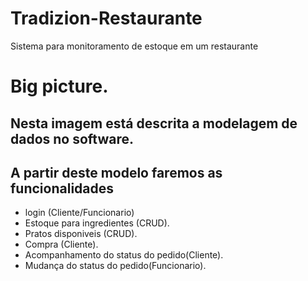 # Tradizion-Restaurante
Sistema para monitoramento de estoque em um restaurante 
# Big picture. 
## Nesta imagem está descrita a modelagem de dados no software. 
## A partir deste modelo faremos as funcionalidades 
- login (Cliente/Funcionario)
- Estoque para ingredientes (CRUD).
- Pratos disponiveis (CRUD).
- Compra (Cliente). 
- Acompanhamento do status do pedido(Cliente). 
- Mudança do status do pedido(Funcionario). 